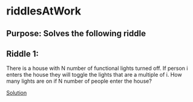# riddlesAtWork

## Purpose: Solves the following riddle

## Riddle 1:
There is a house with N number of functional lights turned off.
If person i enters the house they will toggle the lights that are a multiple of i.
How many lights are on if N number of people enter the house?

[Solution](https://github.com/LarryBattleWork/riddlesAtWork/blob/master/solutions/riddle_1/howManyLightsOn.es6.js)
